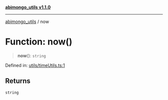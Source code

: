 [**abimongo_utils v1.1.0**](../README.md)

***

[abimongo_utils](../README.md) / now

# Function: now()

> **now**(): `string`

Defined in: [utils/timeUtils.ts:1](https://github.com/NodEm9/abimongo_utils/blob/ee68e61821a92d10b78d3ea90016374fc2d4aef0/src/utils/timeUtils.ts#L1)

## Returns

`string`
